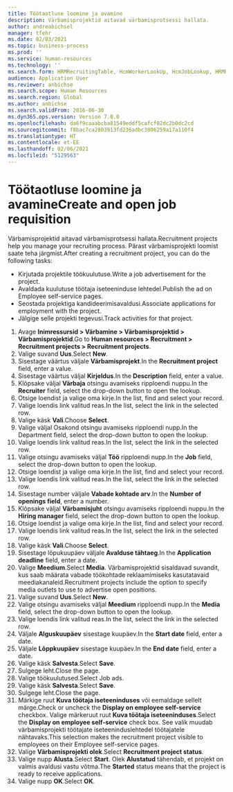 ```yaml
---
title: Töötaotluse loomine ja avamine
description: Värbamisprojektid aitavad värbamisprotsessi hallata.
author: andreabichsel
manager: tfehr
ms.date: 02/03/2021
ms.topic: business-process
ms.prod: ''
ms.service: human-resources
ms.technology: ''
ms.search.form: HRMRecruitingTable, HcmWorkerLookUp, HcmJobLookup, HRMRecruitingMedia, HRMRecruitingJobAd, HcmPersonnelManagementWorkspace
audience: Application User
ms.reviewer: anbichse
ms.search.scope: Human Resources
ms.search.region: Global
ms.author: anbichse
ms.search.validFrom: 2016-06-30
ms.dyn365.ops.version: Version 7.0.0
ms.openlocfilehash: da6f9caaabcba81549eddf5cafcf02dc2b0dc2cd
ms.sourcegitcommit: f8bac7ca2803913fd236adbc3806259a17a110f4
ms.translationtype: HT
ms.contentlocale: et-EE
ms.lasthandoff: 02/06/2021
ms.locfileid: "5129563"
---
```

# <a name="create-and-open-job-requisition"></a><span data-ttu-id="3aff2-103">Töötaotluse loomine ja avamine</span><span class="sxs-lookup"><span data-stu-id="3aff2-103">Create and open job requisition</span></span>

<span data-ttu-id="3aff2-104">Värbamisprojektid aitavad värbamisprotsessi hallata.</span><span class="sxs-lookup"><span data-stu-id="3aff2-104">Recruitment projects help you manage your recruiting process.</span></span> <span data-ttu-id="3aff2-105">Pärast värbamisprojekti loomist saate teha järgmist.</span><span class="sxs-lookup"><span data-stu-id="3aff2-105">After creating a recruitment project, you can do the following tasks:</span></span>

- <span data-ttu-id="3aff2-106">Kirjutada projektile töökuulutuse.</span><span class="sxs-lookup"><span data-stu-id="3aff2-106">Write a job advertisement for the project.</span></span>
- <span data-ttu-id="3aff2-107">Avaldada kuulutuse töötaja iseteeninduse lehtedel.</span><span class="sxs-lookup"><span data-stu-id="3aff2-107">Publish the ad on Employee self-service pages.</span></span>
- <span data-ttu-id="3aff2-108">Seostada projektiga kandideerimisavaldusi.</span><span class="sxs-lookup"><span data-stu-id="3aff2-108">Associate applications for employment with the project.</span></span>
- <span data-ttu-id="3aff2-109">Jälgige selle projekti tegevusi.</span><span class="sxs-lookup"><span data-stu-id="3aff2-109">Track activities for that project.</span></span> 

1. <span data-ttu-id="3aff2-110">Avage **Inimressursid > Värbamine > Värbamisprojektid > Värbamisprojektid**.</span><span class="sxs-lookup"><span data-stu-id="3aff2-110">Go to **Human resources > Recruitment > Recruitment projects > Recruitment projects**.</span></span>
2. <span data-ttu-id="3aff2-111">Valige suvand **Uus**.</span><span class="sxs-lookup"><span data-stu-id="3aff2-111">Select **New**.</span></span>
3. <span data-ttu-id="3aff2-112">Sisestage väärtus väljale **Värbamisprojekt**.</span><span class="sxs-lookup"><span data-stu-id="3aff2-112">In the **Recruitment project** field, enter a value.</span></span>
4. <span data-ttu-id="3aff2-113">Sisestage väärtus väljal **Kirjeldus**.</span><span class="sxs-lookup"><span data-stu-id="3aff2-113">In the **Description** field, enter a value.</span></span>
5. <span data-ttu-id="3aff2-114">Klõpsake väljal **Värbaja** otsingu avamiseks ripploendi nuppu.</span><span class="sxs-lookup"><span data-stu-id="3aff2-114">In the **Recruiter** field, select the drop-down button to open the lookup.</span></span>
6. <span data-ttu-id="3aff2-115">Otsige loendist ja valige oma kirje.</span><span class="sxs-lookup"><span data-stu-id="3aff2-115">In the list, find and select your record.</span></span>
7. <span data-ttu-id="3aff2-116">Valige loendis link valitud reas.</span><span class="sxs-lookup"><span data-stu-id="3aff2-116">In the list, select the link in the selected row.</span></span>
8. <span data-ttu-id="3aff2-117">Valige käsk **Vali**.</span><span class="sxs-lookup"><span data-stu-id="3aff2-117">Choose **Select**.</span></span>
9. <span data-ttu-id="3aff2-118">Valige väljal Osakond otsingu avamiseks ripploendi nupp.</span><span class="sxs-lookup"><span data-stu-id="3aff2-118">In the Department field, select the drop-down button to open the lookup.</span></span>
10. <span data-ttu-id="3aff2-119">Valige loendis link valitud reas.</span><span class="sxs-lookup"><span data-stu-id="3aff2-119">In the list, select the link in the selected row.</span></span>
11. <span data-ttu-id="3aff2-120">Valige otsingu avamiseks väljal **Töö** ripploendi nupp.</span><span class="sxs-lookup"><span data-stu-id="3aff2-120">In the **Job** field, select the drop-down button to open the lookup.</span></span>
12. <span data-ttu-id="3aff2-121">Otsige loendist ja valige oma kirje.</span><span class="sxs-lookup"><span data-stu-id="3aff2-121">In the list, find and select your record.</span></span>
13. <span data-ttu-id="3aff2-122">Valige loendis link valitud reas.</span><span class="sxs-lookup"><span data-stu-id="3aff2-122">In the list, select the link in the selected row.</span></span>
14. <span data-ttu-id="3aff2-123">Sisestage number väljale **Vabade kohtade arv**.</span><span class="sxs-lookup"><span data-stu-id="3aff2-123">In the **Number of openings field**, enter a number.</span></span>
15. <span data-ttu-id="3aff2-124">Klõpsake väljal **Värbamisjuht** otsingu avamiseks ripploendi nuppu.</span><span class="sxs-lookup"><span data-stu-id="3aff2-124">In the **Hiring manager** field, select the drop-down button to open the lookup.</span></span>
16. <span data-ttu-id="3aff2-125">Otsige loendist ja valige oma kirje.</span><span class="sxs-lookup"><span data-stu-id="3aff2-125">In the list, find and select your record.</span></span>
17. <span data-ttu-id="3aff2-126">Valige loendis link valitud reas.</span><span class="sxs-lookup"><span data-stu-id="3aff2-126">In the list, select the link in the selected row.</span></span>
18. <span data-ttu-id="3aff2-127">Valige käsk **Vali**.</span><span class="sxs-lookup"><span data-stu-id="3aff2-127">Choose **Select**.</span></span>
19. <span data-ttu-id="3aff2-128">Sisestage lõpukuupäev väljale **Avalduse tähtaeg**.</span><span class="sxs-lookup"><span data-stu-id="3aff2-128">In the **Application deadline** field, enter a date.</span></span>
20. <span data-ttu-id="3aff2-129">Valige **Meedium**.</span><span class="sxs-lookup"><span data-stu-id="3aff2-129">Select **Media**.</span></span> <span data-ttu-id="3aff2-130">Värbamisprojektid sisaldavad suvandit, kus saab määrata vabade töökohtade reklaamimiseks kasutatavaid meediakanaleid.</span><span class="sxs-lookup"><span data-stu-id="3aff2-130">Recruitment projects include the option to specify media outlets to use to advertise open positions.</span></span>  
21. <span data-ttu-id="3aff2-131">Valige suvand **Uus**.</span><span class="sxs-lookup"><span data-stu-id="3aff2-131">Select **New**.</span></span>
22. <span data-ttu-id="3aff2-132">Valige otsingu avamiseks väljal **Meedium** ripploendi nupp.</span><span class="sxs-lookup"><span data-stu-id="3aff2-132">In the **Media** field, select the drop-down button to open the lookup.</span></span>
23. <span data-ttu-id="3aff2-133">Valige loendis link valitud reas.</span><span class="sxs-lookup"><span data-stu-id="3aff2-133">In the list, select the link in the selected row.</span></span>
24. <span data-ttu-id="3aff2-134">Väljale **Alguskuupäev** sisestage kuupäev.</span><span class="sxs-lookup"><span data-stu-id="3aff2-134">In the **Start date** field, enter a date.</span></span>
25. <span data-ttu-id="3aff2-135">Väljale **Lõppkuupäev** sisestage kuupäev.</span><span class="sxs-lookup"><span data-stu-id="3aff2-135">In the **End date** field, enter a date.</span></span>
26. <span data-ttu-id="3aff2-136">Valige käsk **Salvesta**.</span><span class="sxs-lookup"><span data-stu-id="3aff2-136">Select **Save**.</span></span>
27. <span data-ttu-id="3aff2-137">Sulgege leht.</span><span class="sxs-lookup"><span data-stu-id="3aff2-137">Close the page.</span></span>
28. <span data-ttu-id="3aff2-138">Valige töökuulutused.</span><span class="sxs-lookup"><span data-stu-id="3aff2-138">Select Job ads.</span></span>
29. <span data-ttu-id="3aff2-139">Valige käsk **Salvesta**.</span><span class="sxs-lookup"><span data-stu-id="3aff2-139">Select **Save**.</span></span>
30. <span data-ttu-id="3aff2-140">Sulgege leht.</span><span class="sxs-lookup"><span data-stu-id="3aff2-140">Close the page.</span></span>
31. <span data-ttu-id="3aff2-141">Märkige ruut **Kuva töötaja iseteeninduses** või eemaldage sellelt märge.</span><span class="sxs-lookup"><span data-stu-id="3aff2-141">Check or uncheck the **Display on employee self-service** checkbox.</span></span> <span data-ttu-id="3aff2-142">Valige märkeruut ruut **Kuva töötaja iseteeninduses**.</span><span class="sxs-lookup"><span data-stu-id="3aff2-142">Select the **Display on employee self-service** check box.</span></span> <span data-ttu-id="3aff2-143">See valik muudab värbamisprojekti töötajate iseteeninduslehtedel töötajatele nähtavaks.</span><span class="sxs-lookup"><span data-stu-id="3aff2-143">This selection makes the recruitment project visible to employees on their Employee self-service pages.</span></span>
32. <span data-ttu-id="3aff2-144">Valige **Värbamisprojekti olek**.</span><span class="sxs-lookup"><span data-stu-id="3aff2-144">Select **Recruitment project status**.</span></span>
33. <span data-ttu-id="3aff2-145">Valige nupp **Alusta**.</span><span class="sxs-lookup"><span data-stu-id="3aff2-145">Select **Start**.</span></span> <span data-ttu-id="3aff2-146">Olek **Alustatud** tähendab, et projekt on valmis avaldusi vastu võtma.</span><span class="sxs-lookup"><span data-stu-id="3aff2-146">The **Started** status means that the project is ready to receive applications.</span></span>  
34. <span data-ttu-id="3aff2-147">Valige nupp **OK**.</span><span class="sxs-lookup"><span data-stu-id="3aff2-147">Select **OK**.</span></span>